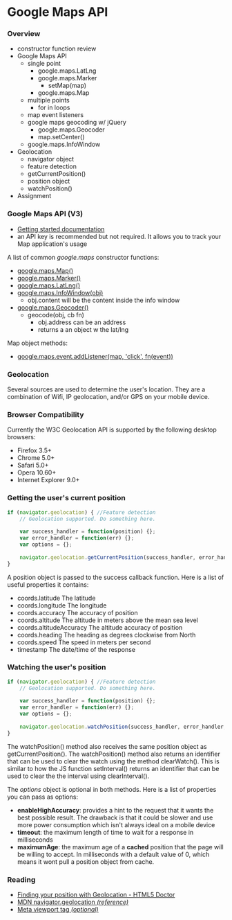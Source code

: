 Google Maps API
===============

### Overview
* constructor function review
* Google Maps API
	* single point
		* google.maps.LatLng
		* google.maps.Marker
			* setMap(map)
		* google.maps.Map
	* multiple points
		* for in loops
	* map event listeners
	* google maps geocoding w/ jQuery
		* google.maps.Geocoder
		* map.setCenter()
	* google.maps.InfoWindow
* Geolocation
	* navigator object
	* feature detection
	* getCurrentPosition()
	* position object
	* watchPosition()
* Assignment


### Google Maps API (V3)

* [Getting started documentation](https://developers.google.com/maps/documentation/javascript/tutorial)
* an API key is recommended but not required. It allows you to track your Map application's usage


A list of common _google.maps_ constructor functions:

* [google.maps.Map()](https://developers.google.com/maps/documentation/javascript/reference#Map)
* [google.maps.Marker()](https://developers.google.com/maps/documentation/javascript/reference#Marker)
* [google.maps.LatLng()](https://developers.google.com/maps/documentation/javascript/reference#LatLng)
* [google.maps.InfoWindow(obj)](https://developers.google.com/maps/documentation/javascript/reference#InfoWindow)
	* obj.content will be the content inside the info window 
* [google.maps.Geocoder()](https://developers.google.com/maps/documentation/javascript/reference#Geocoder)
	* geocode(obj, cb fn)
		* obj.address can be an address
		* returns a an object w the lat/lng 

Map object methods:
* [google.maps.event.addListener(map, 'click', fn(event))](https://developers.google.com/maps/documentation/javascript/reference#MapsEventListener)

### Geolocation

Several sources are used to determine the user's location. They are a combination of Wifi, IP geolocation, and/or GPS on your mobile device.

### Browser Compatibility

Currently the W3C Geolocation API is supported by the following desktop browsers:

* Firefox 3.5+
* Chrome 5.0+
* Safari 5.0+
* Opera 10.60+
* Internet Explorer 9.0+


### Getting the user's current position

```js
if (navigator.geolocation) { //Feature detection
    // Geolocation supported. Do something here.
    
    var success_handler = function(position) {};
    var error_handler = function(err) {};
    var options = {};
    
    navigator.geolocation.getCurrentPosition(success_handler, error_handler, options);
}
```

A position object is passed to the success callback function. Here is a list of useful properties it contains:

* coords.latitude			The latitude
* coords.longitude			The longitude
* coords.accuracy			The accuracy of position
* coords.altitude			The altitude in meters above the mean sea level
* coords.altitudeAccuracy	The altitude accuracy of position
* coords.heading			The heading as degrees clockwise from North
* coords.speed				The speed in meters per second
* timestamp					The date/time of the response

### Watching the user's position

```js
if (navigator.geolocation) { //Feature detection
  	// Geolocation supported. Do something here.
  	
  	var success_handler = function(position) {};
  	var error_handler = function(err) {};
  	var options = {};
  	
  	navigator.geolocation.watchPosition(success_handler, error_handler, options);
}
```

The watchPosition() method also receives the same position object as getCurrentPosition(). The watchPosition() method also returns an identifier that can be used to clear the watch using the method clearWatch(). This is similar to how the JS function setInterval() returns an identifier that can be used to clear the the interval using clearInterval().

The _options_ object is optional in both methods. Here is a list of properties you can pass as options:

* __enableHighAccuracy__: provides a hint to the request that it wants the best possible result. The drawback is that it could be slower and use more power consumption which isn't always ideal on a mobile device
* __timeout__: the maximum length of time to wait for a response in milliseconds
* __maximumAge__: the maximum age of a __cached__ position that the page will be willing to accept. In milliseconds with a default value of 0, which means it wont pull a position object from cache.

### Reading
* [Finding your position with Geolocation - HTML5 Doctor](http://html5doctor.com/finding-your-position-with-geolocation/)
* [MDN navigator.geolocation _(reference)_](https://developer.mozilla.org/en-US/docs/Using_geolocation)
* [Meta viewport tag _(optional)_](http://webdesign.tutsplus.com/tutorials/htmlcss-tutorials/quick-tip-dont-forget-the-viewport-meta-tag/)
